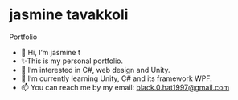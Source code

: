 # jasmine tavakkoli
Portfolio
- 👋 Hi, I’m jasmine t
- ✨This is my personal portfolio.
- 👀 I’m interested in C#, web design and Unity.
- 🌱 I’m currently learning Unity, C# and its framework WPF.
- 📫 You can reach me by my email: black.0.hat1997@gmail.com
